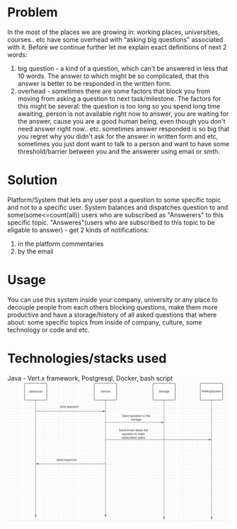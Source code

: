 # Problem

In the most of the places we are growing in: working places, universities, courses.. etc have some overhead with "asking
big questions" associated with it. Before we continue further let me explain exact definitions of next 2 words:

1) big question - a kind of a question, which can't be answered in less that 10 words. The answer to which might be so
   complicated, that this answer is better to be responded in the written form.
2) overhead - sometimes there are some factors that block you from moving from asking a question to next task/milestone.
   The factors for this might be several: the question is too long so you spend long time awaiting, person is not
   available right now to answer, you are waiting for the answer, cause you are a good human being, even though you
   don't need answer right now.. etc. sometimes answer responded is so big that you regret why you didn't ask for the
   answer in written form and etc, sometimes you just dont want to talk to a person and want to have some
   threshold/barrier between you and the answerer using email or smth.

# Solution

Platform/System that lets any user post a question to some specific topic and not to a specific user. System balances
and dispatches question to and some(some<=count(all)) users who are subscribed as "Answerers" to this specific topic.
"Answeres"(users who are subscribed to this topic to be eligable to answer) - get 2 kinds of notifications:

1) in the platform commentaries
2) by the email

# Usage
You can use this system inside your company, university or any place to decouple people from each others blocking questions, make them more productive and
have a storage/history of all asked questions that where about: some specific topics from inside of company, culture, some technology or code and etc.

# Technologies/stacks used
Java - Vert.x framework, Postgresql, Docker, bash script
![post question flow](media/post-question-flow.png)
